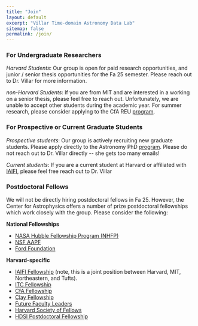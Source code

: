```yaml
---
title: "Join"
layout: default
excerpt: "Villar Time-domain Astronomy Data Lab"
sitemap: false
permalink: /join/
---
```


### For Undergraduate Researchers

*Harvard Students*: Our group is open for paid research opportunities, and junior / senior thesis opportunities for the Fa 25 semester. Please reach out to Dr. Villar for more information.

*non-Harvard Students*: If you are from MIT and are interested in a working on a senior thesis, please feel free to reach out. Unfortunately, we are unable to accept other students during the academic year. For summer research, please consider applying to the CfA REU [program](https://www.cfa.harvard.edu/opportunities/graduate-undergraduate-programs/reu-summer-intern-program).

### For Prospective or Current Graduate Students

*Prospective students*: Our group is actively recruiting new graduate students. Please apply directly to the Astronomy PhD [program](https://astronomy.fas.harvard.edu/admissions). Please do not reach out to Dr. Villar directly -- she gets too many emails!

*Current students*: If you are a current student at Harvard or affiliated with [IAIFI](https://iaifi.org/), please feel free reach out to Dr. Villar 

### Postdoctoral Fellows

We will not be directly hiring postdoctoral fellows in Fa 25. However, the Center for Astrophysics offers a number of prize postdoctoral fellowships which work closely with the group. Please consider the following:

**National Fellowships**
* [NASA Hubble Fellowship Program (NHFP)](https://www.stsci.edu/stsci-research/fellowships/nasa-hubble-fellowship-program)
* [NSF AAPF](https://new.nsf.gov/funding/opportunities/nsf-astronomy-astrophysics-postdoctoral)
* [Ford Foundation](https://www.nationalacademies.org/our-work/ford-foundation-postdoctoral-fellowships)

**Harvard-specific**
* [IAIFI Fellowship](https://iaifi.org/fellows.html) (note, this is a joint position between Harvard, MIT, Northeastern, and Tufts).
* [ITC Fellowship](https://pweb.cfa.harvard.edu/opportunities/fellowships-visiting-scientist-positions/itc-fellowship)
* [CfA Fellowship](https://pweb.cfa.harvard.edu/opportunities/fellowships-visiting-scientist-positions/cfa-fellowship)
* [Clay Fellowship](https://pweb.cfa.harvard.edu/opportunities/fellowships-visiting-scientist-positions/clay-fellowship)
* [Future Faculty Leaders](https://pweb.cfa.harvard.edu/opportunities/fellowships-visiting-scientist-positions/harvard-postdoctoral-fellowship-future-faculty-leaders)
* [Harvard Society of Fellows](https://socfell.fas.harvard.edu/about)
* [HDSI Postdoctoral Fellowship](https://datascience.harvard.edu/hdsi-postdoctoral-fellowship-program/)

